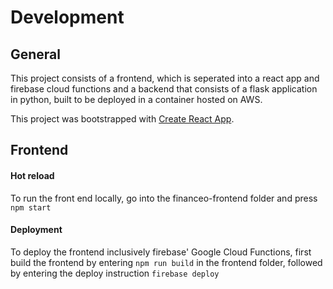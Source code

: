 # Development
## General 
This project consists of a frontend, which is seperated into a react app and firebase cloud functions and a backend 
that consists of a flask application in python, built to be deployed in a container hosted on AWS. 

This project was bootstrapped with [Create React App](https://github.com/facebook/create-react-app).

## Frontend 

#### Hot reload 
To run the front end locally, go into the financeo-frontend folder and press `npm start`

#### Deployment
To deploy the frontend inclusively firebase' Google Cloud Functions, first build the frontend by entering 
`npm run build` in the frontend folder, followed by entering the deploy instruction `firebase deploy`



